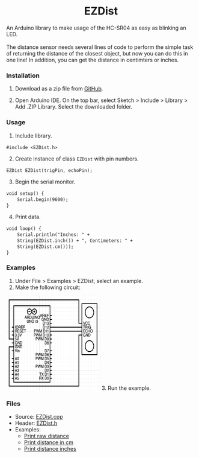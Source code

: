 <h1 align="center">EZDist</h1>
An Arduino library to make usage of the HC-SR04 as easy as blinking an LED.
<br><br>
The distance sensor needs several lines of code to perform the simple task of returning the distance of the closest object, but now you can do this in one line! In addition, you can get the distance in centimters or inches.<br>

### Installation
1. Download as a zip file from [GitHub](https://github.com/gadhagod/EZDist).

2. Open Arduino IDE. On the top bar, select Sketch > Include > Library > Add .ZIP Library. Select the downloaded folder.

### Usage
1. Include library.
```
#include <EZDist.h>
```
2. Create instance of class `EZDist` with pin numbers.
```
EZDist EZDist(trigPin, echoPin);
```

3. Begin the serial monitor.
```
void setup() {
    Serial.begin(9600);
}
```

4. Print data.
```    
void loop() {
    Serial.println("Inches: " + 
    String(EZDist.inch()) + ", Centimeters: " + 
    String(EZDist.cm()));
}
```

### Examples
1. Under File > Examples > EZDist, select an example.
2. Make the following circuit: <br>
<img src="examples/schematic.png" style="width:250px;height:250px;">
3. Run the example.

### Files
- Source: [EZDist.cpp](EZDist.cpp)
- Header: [EZDist.h](EZDist.j)
- Examples:
  - [Print raw distance](examples/PrintDistanceRaw/PrintDistanceRaw.ino)
  - [Print distance in cm](examples/PrintDistanceCentimeters/PrintDistanceCentimeters.ino)
  - [Print distance inches](examples/PrintDistanceInches/PrintDistanceInches.ino)